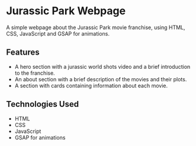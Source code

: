 # Jurassic Park Webpage

A simple webpage about the Jurassic Park movie franchise, using HTML, CSS, JavaScript and GSAP for animations.

## Features

- A hero section with a jurassic world shots video and a brief introduction to the franchise.
- An about section with a brief description of the movies and their plots.
- A section with cards containing information about each movie.

## Technologies Used

- HTML
- CSS
- JavaScript
- GSAP for animations
